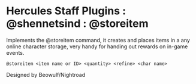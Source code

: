 Hercules Staff Plugins : @shennetsind : @storeitem
============
Implements the @storeitem command, it creates and places items in a any online character storage, very handy for handing out rewards on in-game events.

    @storeitem <item name or ID> <quantity> <refine> <char name>

Designed by Beowulf/Nightroad